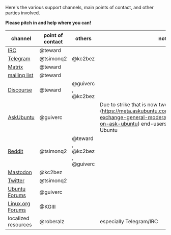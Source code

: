 Here's the various support channels, main points of contact, and other parties involved. 

**Please pitch in and help where you can!**



| channel | point of contact | others | notes
| ------- | ---------------- | ------ | -----
| [IRC](https://kiwiirc.com/client/irc.libera.chat/#lubuntu) | @teward | | 
| [Telegram](https://https://t.me/+QsBm63JaetzKHPB_) | @tsimonq2 | @kc2bez | 
| [Matrix](https://matrix.to/#/#lubuntu-devel:lubuntu.me) | @teward | | 
| [mailing list](https://lists.ubuntu.com/mailman/listinfo/lubuntu-users) | @teward | | 
| [Discourse](https://discourse.lubuntu.me/c/support) | @teward | @guiverc , @kc2bez | 
| [AskUbuntu](https://askubuntu.com/questions/tagged/lubuntu) | @guiverc | | Due to strike that is now two months old (https://meta.askubuntu.com/questions/20325/stack-exchange-general-moderation-strike-the-effects-on-ask-ubuntu) end-users maybe best avoiding Ask Ubuntu
| [Reddit](https://www.reddit.com/r/Lubuntu/) | @tsimonq2  | @teward , @kc2bez , @guiverc | 
| [Mastodon](https://fosstodon.org/@LubuntuOfficial) | @kc2bez | | 
| [Twitter](https://twitter.com/lubuntuofficial) | @tsimonq2  | |  
| [Ubuntu Forums](https://ubuntuforums.org/tags.php?tag=lubuntu) | @guiverc  | | 
| [Linux.org Forums](https://linux.org/forums/) | @KGIII | |
| localized resources | @roberalz | | especially Telegram/IRC